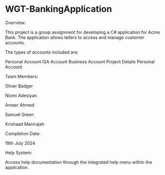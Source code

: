 # WGT-BankingApplication
Overview:

This project is a group assignment for developing a C# application for Acme Bank. The application allows tellers to access and manage customer accounts. 

The types of accounts included are:

Personal Account
ISA Account
Business Account
Project Details
Personal Account

Team Members: 

Oliver Badger

Niomi Adesiyan

Ameer Ahmed

Samuel Green

Krishaad Manirajah

Completion Date:

19th July 2024

Help System:

Access help documentation through the integrated help menu within the application.

